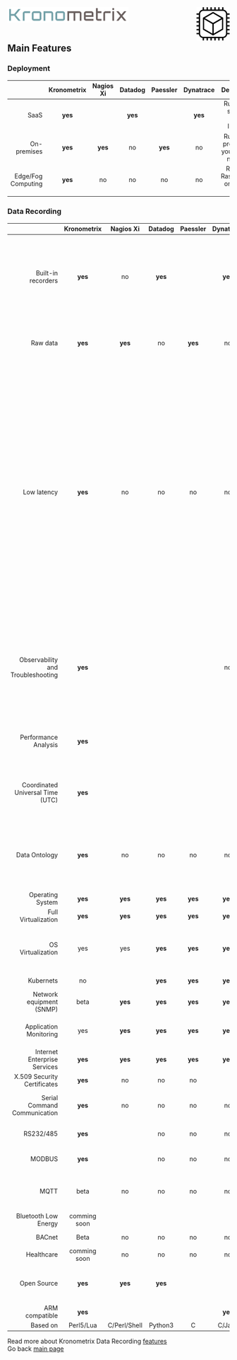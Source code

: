 <img src="/docs/img/k-logo.png" align="left" height="35" width="275" />
<img src="/docs/img/KDR.gif" align="right" height="75" width="75" />
<br/><br/>
<br/>

## Main Features


### Deployment

|| Kronometrix | Nagios Xi | Datadog | Paessler | Dynatrace | Description |
|------:|:------:|:------:|:------:|:------:|:------:|:------:| 
| SaaS | **yes** |  | **yes** | | **yes** | Run it as a service, over Internet |
| On-premises | **yes** | **yes** | no | **yes** | no | Run it as a product on your private network |  
| Edge/Fog Computing | **yes** | no | no | no | no | Run it on RaspberryPI or ARMv8 <a href="https://en.wikipedia.org/wiki/Single-board_computer">SBC</a> |


### Data Recording

|| Kronometrix | Nagios Xi | Datadog | Paessler | Dynatrace | Description |
|------:|:------:|:------:|:------:|:------:|:------:|:------:| 
| Built-in recorders | **yes** | no | **yes** | | **yes** | Own or 3rd party recorders. Datadog uses StatsD. Dynatrace uses native binaries and Java Compuware agent for Linux, Windows |
| Raw data | **yes** | **yes** | no | **yes** | no | DataDog Agent7 takes 750MB disk space, no original raw data available  |  
| Low latency | **yes** | no | no | no | no | Datadog aggregates all collected data, using different summary statistics functions. This means no possibility to retrieve the original raw data, higher consumption of system CPU resources (it needs to calculate all sort of aggregate functions). Kronometrix data recorders will not aggregate raw datadata, to always offer access to the original raw data, being very efficient, with a low memory and CPU footprint |
| Observability and Troubleshooting | **yes** | | | | no | Kronometrix data recorders can be used interactively for observability, troubleshooting and debug operations or continously for performance analysis and capapcity planning |
| Performance Analysis | **yes** | | | | | Designed for performance analysis and capacity planning & management |
| Coordinated Universal Time  (UTC) | **yes** | | | | | Kronometrix Data Recording uses UTC by default making easy and simple to share data  |
| Data Ontology | **yes** | no| no | no | no | Kronometrix Data Recording has groupped and classified all recorded metrics, for a very efficient data analysis process |
| Operating System | **yes** | **yes** | **yes** | **yes** | **yes** | |
| Full Virtualization | **yes** | **yes** | **yes** | **yes** | **yes** | |
| OS Virtualization | yes | yes | **yes** | **yes** | **yes** | Kronometrix Data Recording supports FreeBSD jails, Solaris zones and Docker |
| Kubernets | no | | **yes** | **yes** | **yes** | Kronometrix roadmap 2022 |
| Network equipment (SNMP) | beta | **yes** | **yes** | **yes** | **yes** | Kronometrix improvements Q4 2021 |
| Application Monitoring | yes | **yes** | **yes** | **yes** | **yes** | Kronometrix improvements Q4 2021 J2EE, DB monitoring |
| Internet Enterprise Services | **yes** | **yes** | **yes** | **yes** | **yes** | |
| X.509 Security Certificates | **yes** | no | no | no | | |
| Serial Command Communication | **yes** | no | no | no | no | Can connect to manage and control serial devices |
| RS232/485 | **yes** | | no | no | no | Serial RS232/RS485 support |
| MODBUS | **yes** | | no | no | no | MODBUS RTU, ASCII, TCP support |
| MQTT | beta | no | no | no | no | MQTT 3/5 support. Kronometrix improvements Q4 2021 |
| Bluetooth Low Energy | comming soon | | | | | Kronometrix roadmap 2022 |
| BACnet | Beta | no | no | no | no | Kronometrix roadmap 2022 |
| Healthcare | comming soon | no | no | no | no | Kronometrix roadmap 2023 |
| Open Source | **yes** | **yes** | **yes** | | | Datadog uses StatsD. Dynatrace uses Compuware Java agent |
| ARM compatible | **yes** | | | | **yes** | |
| Based on | Perl5/Lua | C/Perl/Shell | Python3 | C | C/Java | |

Read more about Kronometrix Data Recording [features](https://www.kronometrix.com/fabric/recorders/) 
<br/>
Go back [main page](https://gitlab.com/kronometrix/recording/)

